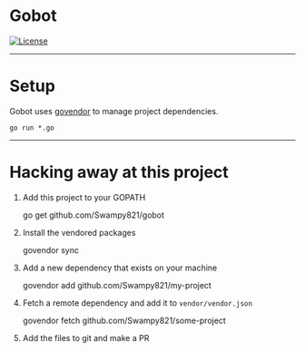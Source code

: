 # Gobot
[![License](https://img.shields.io/badge/license-MIT-brightgreen.svg)](LICENSE)

- - - -

# Setup

Gobot uses [govendor](https://github.com/kardianos/govendor/blob/master/doc/faq.md) to manage project dependencies.

    go run *.go

- - - -
# Hacking away at this project

1. Add this project to your GOPATH

    go get github.com/Swampy821/gobot

1. Install the vendored packages

    govendor sync

1. Add a new dependency that exists on your machine

    govendor add github.com/Swampy821/my-project

1. Fetch a remote dependency and add it to `vendor/vendor.json`

    govendor fetch github.com/Swampy821/some-project

1. Add the files to git and make a PR
